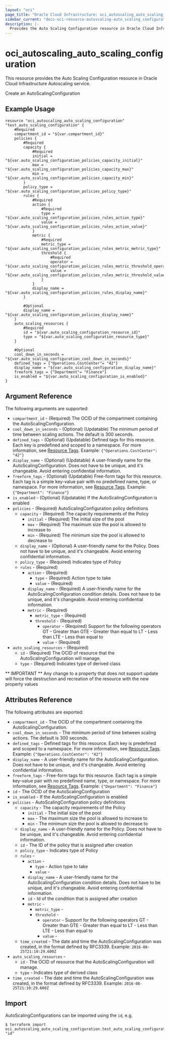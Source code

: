 ```yaml
---
layout: "oci"
page_title: "Oracle Cloud Infrastructure: oci_autoscaling_auto_scaling_configuration"
sidebar_current: "docs-oci-resource-autoscaling-auto_scaling_configuration"
description: |-
  Provides the Auto Scaling Configuration resource in Oracle Cloud Infrastructure Autoscaling service
---
```


# oci_autoscaling_auto_scaling_configuration
This resource provides the Auto Scaling Configuration resource in Oracle Cloud Infrastructure Autoscaling service.

Create an AutoScalingConfiguration

## Example Usage

```hcl
resource "oci_autoscaling_auto_scaling_configuration" "test_auto_scaling_configuration" {
	#Required
	compartment_id = "${var.compartment_id}"
	policies {
		#Required
		capacity {
			#Required
			initial = "${var.auto_scaling_configuration_policies_capacity_initial}"
			max = "${var.auto_scaling_configuration_policies_capacity_max}"
			min = "${var.auto_scaling_configuration_policies_capacity_min}"
		}
		policy_type = "${var.auto_scaling_configuration_policies_policy_type}"
		rules {
			#Required
			action {
				#Required
				type = "${var.auto_scaling_configuration_policies_rules_action_type}"
				value = "${var.auto_scaling_configuration_policies_rules_action_value}"
			}
			metric {
				#Required
				metric_type = "${var.auto_scaling_configuration_policies_rules_metric_metric_type}"
				threshold {
					#Required
					operator = "${var.auto_scaling_configuration_policies_rules_metric_threshold_operator}"
					value = "${var.auto_scaling_configuration_policies_rules_metric_threshold_value}"
				}
			}
            display_name = "${var.auto_scaling_configuration_policies_rules_display_name}"
		}

		#Optional
		display_name = "${var.auto_scaling_configuration_policies_display_name}"
	}
	auto_scaling_resources {
		#Required
		id = "${var.auto_scaling_configuration_resource_id}"
		type = "${var.auto_scaling_configuration_resource_type}"
	}

	#Optional
	cool_down_in_seconds = "${var.auto_scaling_configuration_cool_down_in_seconds}"
	defined_tags = {"Operations.CostCenter"= "42"}
	display_name = "${var.auto_scaling_configuration_display_name}"
	freeform_tags = {"Department"= "Finance"}
	is_enabled = "${var.auto_scaling_configuration_is_enabled}"
}
```

## Argument Reference

The following arguments are supported:

* `compartment_id` - (Required) The OCID of the compartment containing the AutoScalingConfiguration. 
* `cool_down_in_seconds` - (Optional) (Updatable) The minimum period of time between scaling actions. The default is 300 seconds. 
* `defined_tags` - (Optional) (Updatable) Defined tags for this resource. Each key is predefined and scoped to a namespace. For more information, see [Resource Tags](https://docs.cloud.oracle.com/iaas/Content/General/Concepts/resourcetags.htm).  Example: `{"Operations.CostCenter": "42"}` 
* `display_name` - (Optional) (Updatable) A user-friendly name for the AutoScalingConfiguration. Does not have to be unique, and it's changeable. Avoid entering confidential information. 
* `freeform_tags` - (Optional) (Updatable) Free-form tags for this resource. Each tag is a simple key-value pair with no predefined name, type, or namespace. For more information, see [Resource Tags](https://docs.cloud.oracle.com/iaas/Content/General/Concepts/resourcetags.htm).  Example: `{"Department": "Finance"}` 
* `is_enabled` - (Optional) (Updatable) If the AutoScalingConfiguration is enabled
* `policies` - (Required) AutoScalingConfiguration policy definitions 
	* `capacity` - (Required) The capacity requirements of the Policy
		* `initial` - (Required) The initial size of the pool
		* `max` - (Required) The maximum size the pool is allowed to increase to
		* `min` - (Required) The minimum size the pool is allowed to decrease to
	* `display_name` - (Optional) A user-friendly name for the Policy. Does not have to be unique, and it's changeable. Avoid entering confidential information. 
	* `policy_type` - (Required) Indicates type of Policy
	* `rules` - (Required) 
		* `action` - (Required) 
			* `type` - (Required) Action type to take
			* `value` - (Required) 
		* `display_name` - (Required) A user-friendly name for the AutoScalingConfiguration condition details. Does not have to be unique, and it's changeable. Avoid entering confidential information. 
		* `metric` - (Required) 
			* `metric_type` - (Required) 
			* `threshold` - (Required) 
				* `operator` - (Required) Support for the following operators GT  - Greater than GTE - Greater than equal to LT  - Less than LTE - Less than equal to 
				* `value` - (Required) 
* `auto_scaling_resources` - (Required) 
	* `id` - (Required) The OCID of resource that the AutoScalingConfiguration will manage. 
	* `type` - (Required) Indicates type of derived class


** IMPORTANT **
Any change to a property that does not support update will force the destruction and recreation of the resource with the new property values

## Attributes Reference

The following attributes are exported:

* `compartment_id` - The OCID of the compartment containing the AutoScalingConfiguration. 
* `cool_down_in_seconds` - The minimum period of time between scaling actions. The default is 300 seconds. 
* `defined_tags` - Defined tags for this resource. Each key is predefined and scoped to a namespace. For more information, see [Resource Tags](https://docs.cloud.oracle.com/iaas/Content/General/Concepts/resourcetags.htm).  Example: `{"Operations.CostCenter": "42"}` 
* `display_name` - A user-friendly name for the AutoScalingConfiguration. Does not have to be unique, and it's changeable. Avoid entering confidential information. 
* `freeform_tags` - Free-form tags for this resource. Each tag is a simple key-value pair with no predefined name, type, or namespace. For more information, see [Resource Tags](https://docs.cloud.oracle.com/iaas/Content/General/Concepts/resourcetags.htm).  Example: `{"Department": "Finance"}` 
* `id` - The OCID of the AutoScalingConfiguration
* `is_enabled` - If the AutoScalingConfiguration is enabled
* `policies` - AutoScalingConfiguration policy definitions 
	* `capacity` - The capacity requirements of the Policy
		* `initial` - The initial size of the pool
		* `max` - The maximum size the pool is allowed to increase to
		* `min` - The minimum size the pool is allowed to decrease to
	* `display_name` - A user-friendly name for the Policy. Does not have to be unique, and it's changeable. Avoid entering confidential information. 
	* `id` - The ID of the policy that is assigned after creation
	* `policy_type` - Indicates type of Policy
	* `rules` - 
		* `action` - 
			* `type` - Action type to take
			* `value` - 
		* `display_name` - A user-friendly name for the AutoScalingConfiguration condition details. Does not have to be unique, and it's changeable. Avoid entering confidential information. 
		* `id` - Id of the condition that is assigned after creation
		* `metric` - 
			* `metric_type` - 
			* `threshold` - 
				* `operator` - Support for the following operators GT  - Greater than GTE - Greater than equal to LT  - Less than LTE - Less than equal to 
				* `value` - 
	* `time_created` - The date and time the AutoScalingConfiguration was created, in the format defined by RFC3339. Example: `2016-08-25T21:10:29.600Z` 
* `auto_scaling_resources` - 
	* `id` - The OCID of resource that the AutoScalingConfiguration will manage. 
	* `type` - Indicates type of derived class
* `time_created` - The date and time the AutoScalingConfiguration was created, in the format defined by RFC3339. Example: `2016-08-25T21:10:29.600Z` 

## Import

AutoScalingConfigurations can be imported using the `id`, e.g.

```
$ terraform import oci_autoscaling_auto_scaling_configuration.test_auto_scaling_configuration "id"
```

